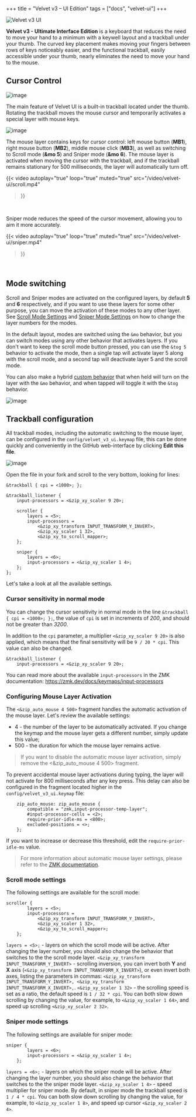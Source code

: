 +++
title = "Velvet v3 – UI Edition"
tags = ["docs", "velvet-ui"]
+++

![Velvet v3 UI](/images/layouts/velvet_ui.png)

**Velvet v3 - Ultimate Interface Edition** is a keyboard that reduces the need to move your hand to a minimum with a keywell layout and a trackball under your thumb. The curved key placement makes moving your fingers between rows of keys noticeably easier, and the functional trackball, easily accessible under your thumb, nearly eliminates the need to move your hand to the mouse.

## Cursor Control

![image](/images/velvet-ui/trackball.jpg)

The main feature of Velvet UI is a built-in trackball located under the thumb. Rotating the trackball moves the mouse cursor and temporarily activates a special layer with mouse keys.

![image](/images/velvet-ui/layer.png)

The mouse layer contains keys for cursor control: left mouse button (**MB1**), right mouse button (**MB2**), middle mouse click (**MB3**), as well as switching to Scroll mode (**&mo 5**) and Sniper mode (**&mo 6**).
The mouse layer is activated when moving the cursor with the trackball, and if the trackball remains stationary for 500 milliseconds, the layer will automatically turn off.

{{< video 
    autoplay="true"
    loop="true"
    muted="true"
    src="/video/velvet-ui/scroll.mp4" 
>}}
<br />


Sniper mode reduces the speed of the cursor movement, allowing you to aim it more accurately.

{{< video 
    autoplay="true"
    loop="true"
    muted="true"
    src="/video/velvet-ui/sniper.mp4" 
>}}
<br />


## Mode switching

Scroll and Sniper modes are activated on the configured layers, by default **5** and **6** respectively, and if you want to use these layers for some other purpose, you can move the activation of these modes to any other layer. See [Scroll Mode Settings](#scroll-mode-settings) and [Sniper Mode Settings](#sniper-mode-settings) on how to change the layer numbers for the modes.
  
In the default layout, modes are switched using the `&mo` behavior, but you can switch modes using any other behavior that activates layers. If you don't want to keep the scroll mode button pressed, you can use the `&tog 5` behavior to activate the mode, then a single tap will activate layer 5 along with the scroll mode, and a second tap will deactivate layer 5 and the scroll mode.

You can also make a hybrid <a href="https://journey.ergohaven.xyz/en-gb/pages/docs/keymap-editor/#custom-behaviors" target="_blank">custom behavior</a> that when held will turn on the layer with the `&mo` behavior, and when tapped will toggle it with the `&tog` behavior.

![image](/images/velvet-ui/mode-behavior.png)

## Trackball configuration

All trackball modes, including the automatic switching to the mouse layer, can be configured in the `config/velvet_v3_ui.keymap` file, this can be done quickly and conveniently in the GitHub web-interface by clicking **Edit this file**.

![image](/images/velvet-ui/github-edit.png)

Open the file in your fork and scroll to the very bottom, looking for lines:

```
&trackball { cpi = <1000>; };

&trackball_listener {
    input-processors = <&zip_xy_scaler 9 20>;

    scroller {
        layers = <5>;
        input-processors =
            <&zip_xy_transform INPUT_TRANSFORM_Y_INVERT>,
            <&zip_xy_scaler 1 32>,
            <&zip_xy_to_scroll_mapper>;
    };

    sniper {
        layers = <6>;
        input-processors = <&zip_xy_scaler 1 4>;
    };
};
```

Let's take a look at all the available settings.


### Cursor sensitivity in normal mode

You can change the cursor sensitivity in normal mode in the line `&trackball { cpi = <1000>; };`, the value of `cpi` is set in increments of *200*, and should not be greater than *3200*.

In addition to the `cpi` parameter, a multiplier `<&zip_xy_scaler 9 20>` is also applied, which means that the final sensitivity will be `9 / 20 * cpi`. This value can also be changed.
```
&trackball_listener {
    input-processors = <&zip_xy_scaler 9 20>;
```
You can read more about the available `input-processors` in the ZMK documentation: https://zmk.dev/docs/keymaps/input-processors


### Configuring Mouse Layer Activation

The `<&zip_auto_mouse 4 500>` fragment handles the automatic activation of the mouse layer. Let's review the available settings:

- 4 - the number of the layer to be automatically activated. If you change the keymap and the mouse layer gets a different number, simply update this value;
- 500 - the duration for which the mouse layer remains active.

> If you want to disable the automatic mouse layer activation, simply remove the <&zip_auto_mouse 4 500> fragment.

To prevent accidental mouse layer activations during typing, the layer will not activate for 800 milliseconds after any key press. This delay can also be configured in the fragment located higher in the `config/velvet_v3_ui.keymap` file:

```
    zip_auto_mouse: zip_auto_mouse {
        compatible = "zmk,input-processor-temp-layer";
        #input-processor-cells = <2>;
        require-prior-idle-ms = <800>;
        excluded-positions = <>;
    };
```

If you want to increase or decrease this threshold, edit the `require-prior-idle-ms` value.  
> For more information about automatic mouse layer settings, please refer to the [ZMK documentation](https://zmk.dev/docs/keymaps/input-processors/temp-layer).


### Scroll mode settings

The following settings are available for the scroll mode:
```
scroller {
        layers = <5>;
        input-processors =
            <&zip_xy_transform INPUT_TRANSFORM_Y_INVERT>,
            <&zip_xy_scaler 1 32>,
            <&zip_xy_to_scroll_mapper>;
    };
```
`layers = <5>;` - layers on which the scroll mode will be active. After changing the layer number, you should also change the behavior that switches to the the scroll mode layer.
`<&zip_xy_transform INPUT_TRANSFORM_Y_INVERT>` - scrolling inversion, you can invert both **Y** and **X** axis (`<&zip_xy_transform INPUT_TRANSFORM_X_INVERT>`), or even invert both axes, listing the parameters in commas: `<&zip_xy_transform INPUT_TRANSFORM_Y_INVERT>, <&zip_xy_transform INPUT_TRANSFORM_X_INVERT>,`.
`<&zip_xy_scaler 1 32>` - the scrolling speed is set as a ratio, the default speed is `1 / 32 * cpi`. You can both slow down scrolling by changing the value, for example, to `<&zip_xy_scaler 1 64>`, and speed up scrolling `<&zip_xy_scaler 2 32>`.


### Sniper mode settings

The following settings are available for sniper mode:
```
sniper {
        layers = <6>;
        input-processors = <&zip_xy_scaler 1 4>;
    };
```
`layers = <6>;` - layers on which the sniper mode will be active. After changing the layer number, you should also change the behavior that switches to the the sniper mode layer.
`<&zip_xy_scaler 1 4>` - speed multiplier for sniper mode. By default, in sniper mode the trackball speed is `1 / 4 * cpi`. You can both slow down scrolling by changing the value, for example, to `<&zip_xy_scaler 1 8>`, and speed up cursor `<&zip_xy_scaler 2 4>`.

